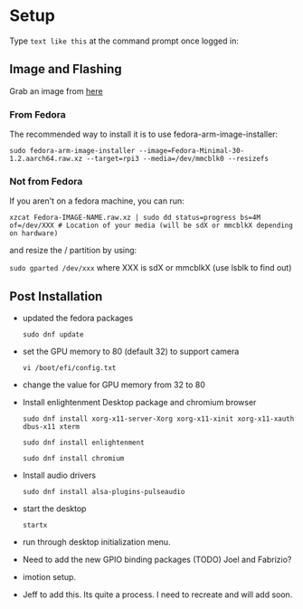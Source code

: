 # Setup

Type `text like this` at the command prompt once logged in:

## Image and Flashing

Grab an image from [here](https://fedoraproject.org/wiki/Architectures/ARM/Raspberry_Pi?rd=Raspberry_Pi#ARMv7_supported_images)

### From Fedora
The recommended way to install it is to use fedora-arm-image-installer:

`sudo fedora-arm-image-installer --image=Fedora-Minimal-30-1.2.aarch64.raw.xz --target=rpi3 --media=/dev/mmcblk0 --resizefs`

### Not from Fedora
If you aren't on a fedora machine, you can run:

`xzcat Fedora-IMAGE-NAME.raw.xz | sudo dd status=progress bs=4M of=/dev/XXX # Location of your media (will be sdX or mmcblkX depending on hardware)`

and resize the / partition by using:

`sudo gparted /dev/xxx` where XXX is sdX or mmcblkX (use lsblk to find out)

## Post Installation

- updated the fedora packages

	`sudo dnf update`

- set the GPU memory to 80 (default 32) to support camera

	`vi /boot/efi/config.txt `

- change the value for GPU memory from 32 to 80

- Install enlightenment Desktop package and chromium browser

	`sudo dnf install xorg-x11-server-Xorg xorg-x11-xinit xorg-x11-xauth dbus-x11 xterm`

	`sudo dnf install enlightenment`

	`sudo dnf install chromium`

- Install audio drivers

	`sudo dnf install alsa-plugins-pulseaudio`

- start the desktop

	`startx`

- run through desktop initialization menu.

- Need to add the new GPIO binding packages
(TODO) Joel and Fabrizio?

- imotion setup.  
- Jeff to add this.  Its quite a process.  I need to recreate and will add soon.

